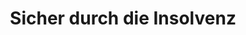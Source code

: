 ---
layout: topic
style_id: topic
title: Sicher durch die Insolvenz
description: >-
  Beratung und Begleitung durch die Verbraucherinsolvenz und Regelinsolvenz von
  Rechtsanwälten mit langjähriger Erfahrung.
header_titel: Sicher durch die Insolvenz
header_image: /uploads/theme-insolvenz1.jpg
erfolge:
intro_titel:
intro_text_markdown: >-
  Durch hohe Schulden und Firmenpleiten werden Selbständige und Verbraucher
  gleichermassen betroffen. Lagen kurz nach Einführung der neuen
  Insolvenzordnung im Jahr 2002 noch 20.000 Verbraucherinsolvenzanträge vor, so
  ist diese Zahl in Deutschland erstmals in 2007 auf 100.000 Anträge gestiegen.
  Nachdem die Zahl der Insolvenzverfahren in den Folgejahren leicht weiter
  gestiegen ist, &nbsp;ist eine Tendenz von ca. 100.000 Anträgen pro Jahr auch
  in Zeiten guter Konjuktur feststellbar.


  Um der erdrückenden Schuldenlast zu entkommen, bleibt oftmals nur der Weg in
  die Insolvenz, um Zwangsvollstreckungen und dem dauerhaften Anwachsen des
  Schuldenbergs ein Ende zu setzen.


  Kapitalgesellschaften, Personengesellschaften und Gewerbetreibende müssen das
  Regelinsolvenzverfahren durchlaufen.
intro_link_text:
intro_link:
abschnitte:
  - abschnitt_template: weiss_bild_links
    titel: 
    text_markdown: >-
      <video class="video_embed" controls="controls" preload="none" poster="/uploads/2-video/ra-tintemann-thumbnail.jpg">
        <source src="/uploads/2-video/ra-tintemann-1080p-3.mp4" type="video/mp4" />
      </video>
    image: 
    cta: false
  - abschnitt_template: banner_bild_rechts
    titel: Insolvenz in Lettland
    text_markdown: >-
      Nutzen Sie die Möglichkeiten der EU-Insolvenz in Lettland. Hierdurch
      gelangen Sie zu einer schnelleren Restschuldbefreiung und entgehen der
      Zwangsvollstreckung in Deutschland. Wir beraten Sie zu den rechtlichen
      Begebenheiten, unterstützen Sie bei Ihrem Wohnsitzwechsel und der
      Ansiedlung sowie Jobsuche in Lettland durch unsere lokalen Partner in Riga
      (Lettland) und bringen Sie sicher bis zur Insolvenzeröffnung und zur
      Restschuldbefreiung sowie deren Anerkennung und Umsetzung in Deutschland.


      [Weitere Informationen zur Insolvenz und Restschuldbefreiung in Lettland
      haben wir für Sie auf einer gesonderten Informationsseite
      zusammengestellt.](/themen/lettland-insolvenz/)
    image: /uploads/latvia-1758828-640.png
    cta: true
  - abschnitt_template: box_hell
    titel: Verbraucherinsolvenz
    text_markdown: >-
      F&uuml;r Verbraucher gibt es die M&ouml;glichkeit des vereinfachten
      **Verbraucherinsolvenzverfahrens.** Dieses k&ouml;nnen auch ehemalige
      Selbst&auml;ndige durchlaufen, sofern ihre Verm&ouml;gensverh&auml;ltnisse
      &uuml;berschauber sind. Dieses wird bei bis zu 20 Gl&auml;ubigern
      angenommen. F&uuml;r Privatpersonen gibt es die M&ouml;glichkeit nach
      Ablauf von 6 Jahren eine Restschuldbefreiung zu erreichen.


      Kann man die Kosten des Insolvenzverfahrens beim zust&auml;ndigen Gericht
      bezahlen, tritt die Restschuldbefreiung bereits ein Jahr zuvor ein. Wer in
      der Lage ist, binnen drei Jahren ein Drittel seiner Schulden zu bezahlen,
      der erh&auml;lt schon nach drei Jahren die Restschuldbefreiung.
    image: /uploads/insolvency-593750-640.jpg
    cta: false
  - abschnitt_template: weiss_bild_links
    titel: Überschuldung und Schulden&shy;bereinigungsverfahren
    text_markdown: >-
      Wenn Sie sich in einer &Uuml;berschuldungssituation befinden, kommt es
      zun&auml;chst einmal darauf an, zu kl&auml;ren, wie hoch die gesamten
      Forderungen der Gl&auml;ubiger an Sie sind. Meist ist es dann sinnvoll, in
      Verhandlungen mit den Gl&auml;ubigern einzutreten, um Ratenzahlungen,
      Stundungen oder Verzichte auf Forderungen zu erreichen. Dieses kann im
      Rahmen eines **au&szlig;ergerichtlichen Schuldbereinigungsversuchs**
      geschehen, der durch die Kanzlei AdvoAdvice Rechtsanw&auml;lte erarbeitet
      und den Gl&auml;ubigern vorgeschlagen wird. Der au&szlig;ergerichtliche
      Schuldenbereinigungsversuch, best&auml;tigt durch eine hierzu berechtigte
      Stelle (z.B. einen Rechtsanwalt) ist auch Voraussetzung f&uuml;r das
      Einreichen eines **Antrag auf Er&ouml;ffnung der Verbraucherinsolvenz**.


      Sollte der au&szlig;ergerichtliche Schuldenbereinigungsversuch nicht zum
      Erfolg f&uuml;hren, bleibt als n&auml;chster und folgerichtiger Schritt
      f&uuml;r Verbraucher das Verbraucherinsolvenzverfahren. Hier erhalten die
      Betroffenen durch die Kanzlei AdvoAdvice Hilfe beim Ausf&uuml;llen und dem
      Stellen des Insolvenzantrags. Zudem erstellt die Kanzlei, namentlich Dr.
      Sven Tintemann, f&uuml;r das Verbraucherinsolvenzverfahren eine
      Bescheinigung &uuml;ber das Scheitern des au&szlig;ergerichtlichen
      Schuldenbereinigungsversuchs. Nach Einreichen des Insolvenzantrags steht
      die Kanzlei AdvoAdvide bei Bedarf mit Rechtsrat weiter an der Seite der
      vertretenen Mandanten, auch wenn es um die Abstimmung mit einem durch das
      Gericht eingesetzten Treuh&auml;nder bzw. Insolvenzverwalter geht. Dies auf
      Wunsch so lange, bis die Restschuldbefreiung erteilt worden ist.
    image:
    cta: true
  - abschnitt_template: box_hell
    titel: Regelinsolvenz
    text_markdown: >-
      F&uuml;r selbst&auml;ndig t&auml;tige Personen oder solche deren
      Verm&ouml;gensverh&auml;ltnisse / Schulden nicht mehr &uuml;berschaubar
      sind, f&uuml;hrt der Weg in die Regelinsolvenz.


      Das Regelinsolvenzverfahren ist anders gegliedert und man ben&ouml;tigt
      hierzu andere Antragsformulare. Zudem ist das au&szlig;ergerichtliche
      Schuldenbereinigungsverfahren nicht vorgesehen. Der Antrag kann also
      schneller eingereicht werden.


      Zust&auml;ndig wird im Regelinsolvenzverfahren ein Insolvenzverwalter
      (nicht ein Treuh&auml;nder wie im Verbraucherinsolvenzverfahren). Zudem
      ist eine Gl&auml;ubigerversammlung beim zust&auml;ndigen Insolvenzgericht
      m&ouml;glich.
    image:
    cta: false
  - abschnitt_template: weiss_bild_links
    titel: Restschuldbefreiung
    text_markdown: >-
      Ziel der Insolvenz bei nat&uuml;rlichen Personen, egal ob Verbraucher oder
      nicht, ist die Restschuldbefreiung. Diese wird in der Regel nach dem
      Ablauf von sechs Jahren erteilt. Eine Verk&uuml;rzung der Fristen auf
      f&uuml;nf Jahre bzw. drei Jahre ist m&ouml;glich, wenn z.B. die
      Verfahrenkosten durch den Schuldner bezahlt werden k&ouml;nnen bzw. ein
      Drittel der Schulden innerhalb von drei Jahren beglichen werden kann.


      Mit der Erteilung der Restschuldbefreiung ist der Schuldner seine Schulden
      dann los und kann von seinen Gl&auml;ubigern dort ggf. vorhandene Titel,
      die zur Zwangsvollstreckung verwendet werden k&ouml;nnen,
      herausverlangen.&nbsp; Zudem kann eine Erledigung von Eintragungen in der
      Schufa Holding AG oder bei anderen Auskunfteien verlangt werden.
    image:
    cta: true
  - abschnitt_template: weiss_bild_links
    titel: Unternehmensinsolvenz
    text_markdown: >-
      AdvoAdvice ber&auml;t auch bei der Frage, ob eine Unternehmensinsolvenz
      angezeigt ist. Hier gilt f&uuml;r verantwortliche
      Gesch&auml;ftsf&uuml;hrer oder Vorst&auml;nde vor allem zu beachten, dass
      eine Insolvenzverschleppung ausgeschlossen wird.


      Es muss hier innerhalb von drei Wochen, nachdem eine
      Zahlungsunf&auml;higkeit des Unternehmens oder dessen &Uuml;berschuldung
      bekannt ist, Insolvenzantrag gestellt werden.


      Hier ist somit zum einen Vorsicht und zum anderen Eile geboten,
      insbesondere um eine eigene Haftung des Gesch&auml;ftsf&uuml;hrers /
      Vorstandes sowie eine strafrechtliche Verfolgung durch die Justiz zu
      vermeiden.
    image:
    cta: false
redirect_from:
  - /themen/insolvenzrecht
  - /themen/insolvenzrecht/
redirect_to:
sitemap: true
---